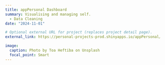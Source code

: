 ```yaml
---
title: appPersonal Dashboard
summary: Visualising and managing self.
  - Data Cleaning
date: "2024-11-01"

# Optional external URL for project (replaces project detail page).
external_link: https://personal-projects-prod.shinyapps.io/appPersonal/

image:
  caption: Photo by Toa Heftiba on Unsplash
  focal_point: Smart
---
```

